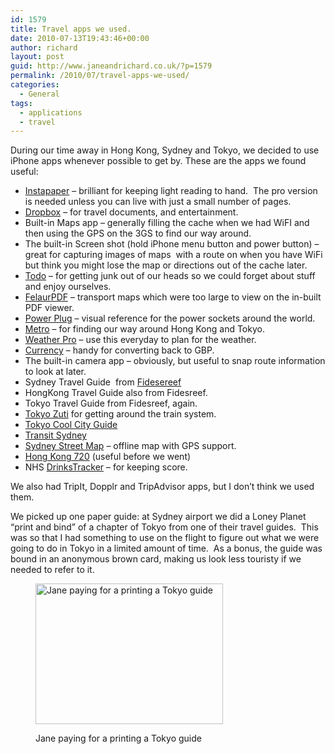 ```yaml
---
id: 1579
title: Travel apps we used.
date: 2010-07-13T19:43:46+00:00
author: richard
layout: post
guid: http://www.janeandrichard.co.uk/?p=1579
permalink: /2010/07/travel-apps-we-used/
categories:
  - General
tags:
  - applications
  - travel
---
```

During our time away in Hong Kong, Sydney and Tokyo, we decided to use iPhone apps whenever possible to get by. These are the apps we found useful:

  * [Instapaper](http://www.instapaper.com/) &#8211; brilliant for keeping light reading to hand.  The pro version is needed unless you can live with just a small number of pages.
  * [Dropbox](http://www.dropbox.com) &#8211; for travel documents, and entertainment.
  * Built-in Maps app &#8211; generally filling the cache when we had WiFI and then using the GPS on the 3GS to find our way around.
  * The built-in Screen shot (hold iPhone menu button and power button) &#8211; great for capturing images of maps  with a route on when you have WiFi but think you might lose the map or directions out of the cache later.
  * [Todo](http://www.appigo.com/todo/) &#8211; for getting junk out of our heads so we could forget about stuff and enjoy ourselves.
  * [FelaurPDF](http://felaur.com/pdf/) &#8211; transport maps which were too large to view on the in-built PDF viewer.
  * [Power Plug](http://www.concentricsky.com/products/iphone/powerplug/) &#8211; visual reference for the power sockets around the world.
  * [Metro](http://metro.nanika.net/index.php?p=Z) &#8211; for finding our way around Hong Kong and Tokyo.
  * [Weather Pro](http://www.weatherpro.eu) &#8211; use this everyday to plan for the weather.
  * [Currency](http://www.currencyapp.com/support/) &#8211; handy for converting back to GBP.
  * The built-in camera app &#8211; obviously, but useful to snap route information to look at later.
  * Sydney Travel Guide  from [Fidesereef](http://www.fidesreef.com/)
  * HongKong Travel Guide also from Fidesreef.
  * Tokyo Travel Guide from Fidesreef, again.
  * [Tokyo Zuti](http://www.zuti.co.uk/) for getting around the train system.
  * [Tokyo Cool City Guide](http://nozomii.com/tokyocool/contact.cfm-menu=4.htm)
  * [Transit Sydney](http://www.funkworks.com.au/products/transit-sydney/)
  * [Sydney Street Map](http://mobile-streetmaps.com/) &#8211; offline map with GPS support.
  * [Hong Kong 720](http://www.discoverhongkong.com/eng/interactive/mobile-guides.html) (useful before we went)
  * NHS [DrinksTracker](http://www.nhs.uk/Tools/Pages/iphonedrinks.aspx) &#8211; for keeping score.

We also had TripIt, Dopplr and TripAdvisor apps, but I don&#8217;t think we used them.

We picked up one paper guide: at Sydney airport we did a Loney Planet &#8220;print and bind&#8221; of a chapter of Tokyo from one of their travel guides.  This was so that I had something to use on the flight to figure out what we were going to do in Tokyo in a limited amount of time.  As a bonus, the guide was bound in an anonymous brown card, making us look less touristy if we needed to refer to it.<figure id="attachment_1584" style="width: 300px" class="wp-caption alignnone">

<img class="size-medium wp-image-1584" title="Jane paying for a printing a Tokyo guide" src="http://www.janeandrichard.co.uk/wp-content/uploads/2010/07/IMG_0176-300x225.jpg" alt="Jane paying for a printing a Tokyo guide" width="300" height="225" srcset="http://localhost/wp-content/uploads/2010/07/IMG_0176-300x225.jpg 300w, http://localhost/wp-content/uploads/2010/07/IMG_0176-1024x768.jpg 1024w" sizes="(max-width: 300px) 85vw, 300px" /><figcaption class="wp-caption-text">Jane paying for a printing a Tokyo guide</figcaption></figure>
